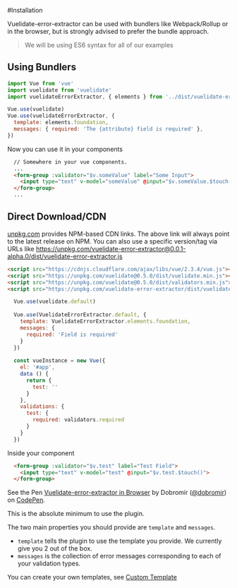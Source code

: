 #Installation

Vuelidate-error-extractor can be used with bundlers like Webpack/Rollup or in the browser, but is strongly advised to prefer the bundle approach.

> We will be using ES6 syntax for all of our examples

## Using Bundlers

```js
import Vue from 'vue'
import vuelidate from 'vuelidate'
import vuelidateErrorExtractor, { elements } from '../dist/vuelidate-error-extractor.esm'

Vue.use(vuelidate)
Vue.use(vuelidateErrorExtractor, {
  template: elements.foundation,
  messages: { required: 'The {attribute} field is required' },
})
```
Now you can use it in your components

```html
  // Somewhere in your vue components.
  ...
  <form-group :validator="$v.someValue" label="Some Input">
    <input type="text" v-model="someValue" @input="$v.someValue.$touch()">
  </form-group>
  ...
```

## Direct Download/CDN

[unpkg.com](https://unpkg.com) provides NPM-based CDN links. The above link will always point to the latest release on NPM. You can also use a specific version/tag via URLs like https://unpkg.com/vuelidate-error-extractor@0.0.1-alpha.0/dist/vuelidate-error-extractor.js

```html
<script src="https://cdnjs.cloudflare.com/ajax/libs/vue/2.3.4/vue.js"></script>
<script src="https://unpkg.com/vuelidate@0.5.0/dist/vuelidate.min.js"></script>
<script src="https://unpkg.com/vuelidate@0.5.0/dist/validators.min.js"></script>
<script src="https://unpkg.com/vuelidate-error-extractor/dist/vuelidate-error-extractor.js"></script>
```

```js
  Vue.use(vuelidate.default)
  
  Vue.use(VuelidateErrorExtractor.default, {
    template: VuelidateErrorExtractor.elements.foundation,
    messages: {
      required: 'Field is required'
    }
  })
  
  const vueInstance = new Vue({
    el: '#app',
    data () {
      return {
        test: ''
      }
    },
    validations: {
      test: {
        required: validators.required
      }
    }
  })
```

Inside your component

```html
  <form-group :validator="$v.test" label="Test Field">
    <input type="text" v-model="test" @input="$v.test.$touch()">
  </form-group>
```

<p data-height="265" data-theme-id="0" data-slug-hash="OjgVNx" data-default-tab="js,result" data-user="dobromir" data-embed-version="2" data-pen-title="Vuelidate-error-extractor in Browser" class="codepen">See the Pen <a href="https://codepen.io/dobromir/pen/OjgVNx/">Vuelidate-error-extractor in Browser</a> by Dobromir (<a href="https://codepen.io/dobromir">@dobromir</a>) on <a href="https://codepen.io">CodePen</a>.</p>
<script async src="https://production-assets.codepen.io/assets/embed/ei.js"></script>

This is the absolute minimum to use the plugin. 

The two main properties you should provide are `template` and `messages`.
 - `template` tells the plugin to use the template you provide. We currently give you 2 out of the box.
 - `messages` is the collection of error messages corresponding to each of your validation types.

You can create your own templates, see [Custom Template](custom_templates.md) 

